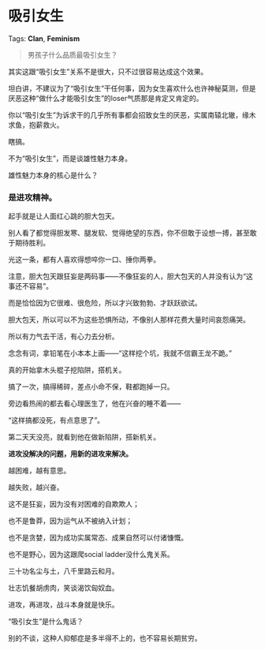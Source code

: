 # 吸引女生

Tags: **Clan**, **Feminism**

> 男孩子什么品质最吸引女生？



其实这跟“吸引女生”关系不是很大，只不过很容易达成这个效果。

坦白讲，不建议为了“吸引女生”干任何事，因为女生喜欢什么也许神秘莫测，但是厌恶这种“做什么才能吸引女生”的loser气质那是肯定又肯定的。

你以“吸引女生”为诉求干的几乎所有事都会招致女生的厌恶，实属南辕北辙，缘木求鱼，抱薪救火。

瞎搞。

  


不为“吸引女生”，而是谈雄性魅力本身。

雄性魅力本身的核心是什么？

### 

### 是**进攻精神**。

  


起手就是让人面红心跳的胆大包天。

别人看了都觉得胆发寒、腿发软、觉得绝望的东西，你不但敢于设想一搏，甚至敢于期待胜利。

光这一条，都有人喜欢得想啐你一口、捶你两拳。

  


注意，胆大包天跟狂妄是两码事——不像狂妄的人，胆大包天的人并没有认为“这事还不容易”。

而是恰恰因为它很难、很危险，所以才兴致勃勃、才跃跃欲试。

  


胆大包天，所以可以不为这些恐惧所动，不像别人那样花费大量时间哀怨痛哭。

所以有力气去干活，有心力去分析。

念念有词，拿铅笔在小本本上画——“这样挖个坑，我就不信霸王龙不跪。”

真的开始拿木头棍子挖陷阱，搭机关。

搞了一次，搞得稀碎，差点小命不保，鞋都跑掉一只。

旁边看热闹的都去看心理医生了，他在兴奋的睡不着——

“这样搞都没死，有点意思了”。

  


第二天天没亮，就看到他在做新陷阱，搭新机关。

  


**进攻没解决的问题，用新的进攻来解决。**

越困难，越有意思。

越失败，越兴奋。

  


这不是狂妄，因为没有对困难的自欺欺人；

也不是鲁莽，因为运气从不被纳入计划；

也不是贪婪，因为成功实属常态、成果自然可以付诸慷慨。

也不是野心，因为这跟爬social ladder没什么鬼关系。

  


三十功名尘与土，八千里路云和月。

壮志饥餐胡虏肉，笑谈渴饮匈奴血。

  


进攻，再进攻，战斗本身就是快乐。

  


“吸引女生”是什么鬼话？

  


别的不谈，这种人抑郁症是多半得不上的，也不容易长期贫穷。



